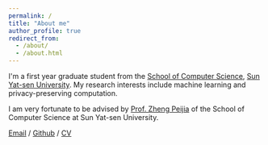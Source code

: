 ```yaml
---
permalink: /
title: "About me"
author_profile: true
redirect_from: 
  - /about/
  - /about.html
---
```


I'm a first year graduate student from the [School of Computer Science](https://cse.sysu.edu.cn/), [Sun Yat-sen University](https://www.sysu.edu.cn/). My research interests include machine learning and privacy-preserving computation. 

I am very fortunate to be advised by [Prof. Zheng Peijia](https://cse.sysu.edu.cn/teacher/ZhengPeijia) of the School of Computer Science at Sun Yat-sen University.

[Email](cxy13192381118@163.com) / [Github](https://github.com/diffwoak) / [CV](../assets/cv_yourname.pdf) 


